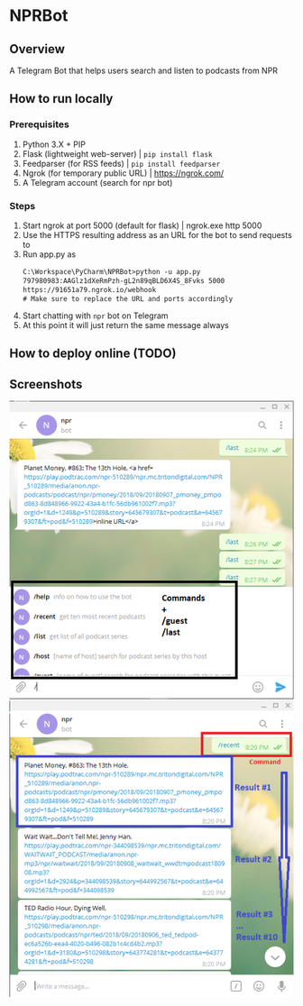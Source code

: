# NPRBot

## Overview
A Telegram Bot that helps users search and listen to podcasts from NPR

## How to run locally
### Prerequisites
1. Python 3.X + PIP
2. Flask (lightweight web-server) | `pip install flask`
3. Feedparser (for RSS feeds)     | `pip install feedparser`
4. Ngrok (for temporary public URL)  | https://ngrok.com/
5. A Telegram account (search for npr bot)

### Steps
1. Start ngrok at port 5000 (default for flask) | ngrok.exe http 5000
2. Use the HTTPS resulting address as an URL for the bot to send requests to
3. Run app.py as
    ```script
    C:\Workspace\PyCharm\NPRBot>python -u app.py 797980983:AAGlz1dXeRmPzh-gL2n89qBLD6X4S_8Fvks 5000 https://91651a79.ngrok.io/webhook
    # Make sure to replace the URL and ports accordingly
    ```
4. Start chatting with `npr` bot on Telegram
5. At this point it will just return the same message always

## How to deploy online (TODO)
## Screenshots
![Alt text](https://github.com/konoerik/NPRBot/blob/master/pics/commands.PNG "Commands")
![Alt text](https://github.com/konoerik/NPRBot/blob/master/pics/recent_example.PNG "Recent Command")